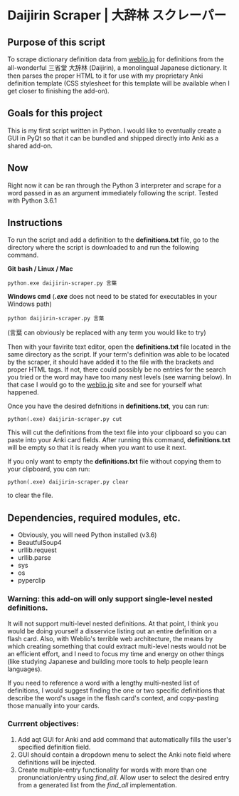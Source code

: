 # Daijirin Scraper | 大辞林 スクレーパー
## Purpose of this script
To scrape dictionary definition data from [weblio.jp](http://www.weblio.jp/) for definitions from the all-wonderful 三省堂 大辞林 (Daijirin), a monolingual Japanese dictionary. It then parses the proper HTML to it for use with my proprietary Anki definition template (CSS stylesheet for this template will be available when I get closer to finishing the add-on).

## Goals for this project
This is my first script written in Python. I would like to eventually create a GUI in PyQt so that it can be bundled and shipped directly into Anki as a shared add-on.

## Now
Right now it can be ran through the Python 3 interpreter and scrape for a word passed in as an argument immediately following the script. Tested with Python 3.6.1

## Instructions
To run the script and add a definition to the **definitions.txt** file, go to the directory where the script is downloaded to and run the following command.

**Git bash / Linux / Mac**
```
python.exe daijirin-scraper.py 言葉
```
**Windows cmd** (_**.exe**_ does not need to be stated for executables in your Windows path)
```
python daijirin-scraper.py 言葉
```
(言葉 can obviously be replaced with any term you would like to try)

Then with your favirite text editor, open the **definitions.txt** file located in the same directory as the script. If your term's definition was able to be located by the scraper, it should have added it to the file with the brackets and proper HTML tags. If not, there could possibly be no entries for the search you tried or the word may have too many nest levels (see warning below). In that case I would go to the [weblio.jp](http://www.weblio.jp/) site and see for yourself what happened.

Once you have the desired defnitions in **definitions.txt**, you can run:
```
python(.exe) daijirin-scraper.py cut
```

This will cut the definitions from the text file into your clipboard so you can paste into your Anki card fields. After running this command, **definitions.txt** will be empty so that it is ready when you want to use it next.

If you only want to empty the **definitions.txt** file without copying them to your clipboard, you can run:
```
python(.exe) daijirin-scraper.py clear
```
to clear the file.


## Dependencies, required modules, etc.
* Obviously, you will need Python installed (v3.6)
* BeautfulSoup4
* urllib.request
* urllib.parse
* sys
* os
* pyperclip

### Warning: this add-on will only support single-level nested definitions.
It will not support multi-level nested definitions. At that point, I think you would be doing yourself a disservice listing out an entire definition on a flash card. Also, with Weblio's terrible web architecture, the means by which creating something that could extract multi-level nests would not be an efficient effort, and I need to focus my time and energy on other things (like studying Japanese and building more tools to help people learn languages).

If you need to reference a word with a lengthy multi-nested list of definitions, I would suggest finding the one or two specific definitions that describe the word's usage in the flash card's context, and copy-pasting those manually into your cards.

### Currrent objectives:
1. Add aqt GUI for Anki and add command that automatically fills the user's specified definition field.
2. GUI should contain a dropdown menu to select the Anki note field where definitions will be injected.
3. Create multiple-entry functionality for words with more than one pronunciation/entry using _find_all_. Allow user to select the desired entry from a generated list from the _find_all_ implementation.

